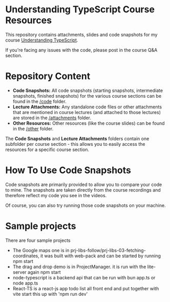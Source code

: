 # Understanding TypeScript Course Resources

This repository contains attachments, slides and code snapshots for my course [Understanding TypeScript](https://acad.link/typescript).

If you're facing any issues with the code, please post in the course Q&A section.

# Repository Content

- **Code Snapshots:** All code snapshots (starting snapshots, intermediate snapshots, finished snapshots) for the various course sections can be found in the [/code](/code/) folder.
- **Lecture Attachments:** Any standalone code files or other attachments that are mentioned in course lectures (and attached to those lectures) are stored in the [/attachments](/attachments/) folder.
- **Other Resources:** Other resources (like the course slides) can be found in the [/other](/other/) folder.

The **Code Snapshots** and **Lecture Attachments** folders contain one subfolder per course section - this allows you to easily access the resources for a specific course section.

# How To Use Code Snapshots

Code snapshots are primarily provided to allow you to compare your code to mine. The snapshots are taken directly from the course recordings and therefore reflect my code you see in the videos.

Of course, you can also try running those code snapshots on your machine.

# Sample projects
There are four sample projects 
- The Google maps one is in prj-libs-follow/prj-libs-03-fetching-coordinates, it was built with web-pack and can be started by running npm start
- The drag and drop demo is in ProjectManager. it is run with the lite-server again npm start
- node-typescript is a backend api that can be run with bun app.ts or node app.ts
- React-TS is a react-js app todo list all front end and put together with vite start this up with 'npm run dev'




